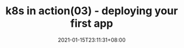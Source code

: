 ---
title: "k8s in action(03) - deploying your first app"
date: 2021-01-15T23:11:31+08:00
draft: false
categories: ["k8s"]
---